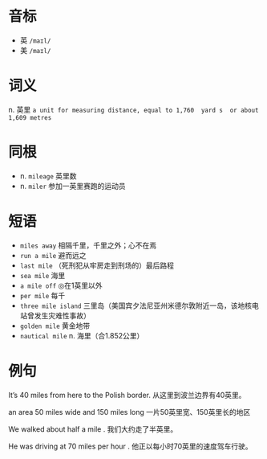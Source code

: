 # 音标

- 英 `/maɪl/`
- 美 `/maɪl/`

# 词义

n. 英里
`a unit for measuring distance, equal to 1,760  yard s  or about 1,609 metres`

# 同根

- n. `mileage` 英里数
- n. `miler` 参加一英里赛跑的运动员

# 短语

- `miles away` 相隔千里，千里之外；心不在焉
- `run a mile` 避而远之
- `last mile` （死刑犯从牢房走到刑场的）最后路程
- `sea mile` 海里
- `a mile off` ◎在1英里以外
- `per mile` 每千
- `three mile island` 三里岛（美国宾夕法尼亚州米德尔敦附近一岛，该地核电站曾发生灾难性事故）
- `golden mile` 黄金地带
- `nautical mile` n. 海里（合1.852公里）

# 例句

It’s 40 miles from here to the Polish border.
从这里到波兰边界有40英里。

an area 50 miles wide and 150 miles long
一片50英里宽、150英里长的地区

We walked about half a mile .
我们大约走了半英里。

He was driving at 70 miles per hour .
他正以每小时70英里的速度驾车行驶。


